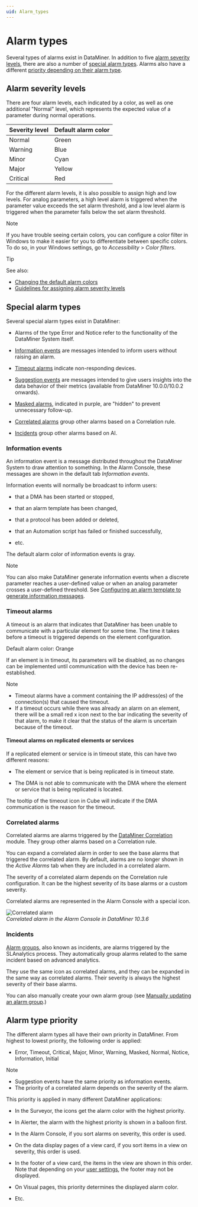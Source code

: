 ```yaml
---
uid: Alarm_types
---
```


# Alarm types

Several types of alarms exist in DataMiner. In addition to five [alarm severity levels](#alarm-severity-levels), there are also a number of [special alarm types](#special-alarm-types). Alarms also have a different [priority depending on their alarm type](#alarm-type-priority).

## Alarm severity levels

There are four alarm levels, each indicated by a color, as well as one additional "Normal" level, which represents the expected value of a parameter during normal operations.

| Severity level | Default alarm color |
|----------------|---------------------|
| Normal         | Green               |
| Warning        | Blue                |
| Minor          | Cyan                |
| Major          | Yellow              |
| Critical       | Red                 |

For the different alarm levels, it is also possible to assign high and low levels. For analog parameters, a high level alarm is triggered when the parameter value exceeds the set alarm threshold, and a low level alarm is triggered when the parameter falls below the set alarm threshold.

> [!NOTE]
> If you have trouble seeing certain colors, you can configure a color filter in Windows to make it easier for you to differentiate between specific colors. To do so, in your Windows settings, go to *Accessibility* > *Color filters*.

> [!TIP]
> See also:
>
> - [Changing the default alarm colors](xref:Changing_the_default_alarm_colors)
> - [Guidelines for assigning alarm severity levels](xref:Guidelines_for_assigning_alarm_severity_levels)

## Special alarm types

Several special alarm types exist in DataMiner:

- Alarms of the type Error and Notice refer to the functionality of the DataMiner System itself.

- [Information events](#information-events) are messages intended to inform users without raising an alarm.

- [Timeout alarms](#timeout-alarms) indicate non-responding devices.

- [Suggestion events](xref:Advanced_analytics_features_in_the_Alarm_Console) are messages intended to give users insights into the data behavior of their metrics (available from DataMiner 10.0.0/10.0.2 onwards).

- [Masked alarms](xref:Masking_and_unmasking_alarms), indicated in purple, are "hidden" to prevent unnecessary follow-up.

- [Correlated alarms](#correlated-alarms) group other alarms based on a Correlation rule.

- [Incidents](#incidents) group other alarms based on AI.

### Information events

An information event is a message distributed throughout the DataMiner System to draw attention to something. In the Alarm Console, these messages are shown in the default tab *Information events*.

Information events will normally be broadcast to inform users:

- that a DMA has been started or stopped,

- that an alarm template has been changed,

- that a protocol has been added or deleted,

- that an Automation script has failed or finished successfully,

- etc.

The default alarm color of information events is gray.

> [!NOTE]
> You can also make DataMiner generate information events when a discrete parameter reaches a user-defined value or when an analog parameter crosses a user-defined threshold. See [Configuring an alarm template to generate information messages](xref:Configuring_alarm_template_information_message).

### Timeout alarms

A timeout is an alarm that indicates that DataMiner has been unable to communicate with a particular element for some time. The time it takes before a timeout is triggered depends on the element configuration.

Default alarm color: Orange

If an element is in timeout, its parameters will be disabled, as no changes can be implemented until communication with the device has been re-established.

> [!NOTE]
>
> - Timeout alarms have a comment containing the IP address(es) of the connection(s) that caused the timeout.
> - If a timeout occurs while there was already an alarm on an element, there will be a small red x icon next to the bar indicating the severity of that alarm, to make it clear that the status of the alarm is uncertain because of the timeout.

#### Timeout alarms on replicated elements or services

If a replicated element or service is in timeout state, this can have two different reasons:

- The element or service that is being replicated is in timeout state.

- The DMA is not able to communicate with the DMA where the element or service that is being replicated is located.

The tooltip of the timeout icon in Cube will indicate if the DMA communication is the reason for the timeout.

### Correlated alarms

Correlated alarms are alarms triggered by the [DataMiner Correlation](xref:About_DMS_Correlation) module. They group other alarms based on a Correlation rule.

You can expand a correlated alarm in order to see the base alarms that triggered the correlated alarm. By default, alarms are no longer shown in the *Active Alarms* tab when they are included in a correlated alarm.

The severity of a correlated alarm depends on the Correlation rule configuration. It can be the highest severity of its base alarms or a custom severity.

Correlated alarms are represented in the Alarm Console with a special icon.

![Correlated alarm](~/user-guide/images/correlated_alarm.png)<br>
*Correlated alarm in the Alarm Console in DataMiner 10.3.6*

### Incidents

[Alarm groups](xref:Automatic_incident_tracking), also known as incidents, are alarms triggered by the SLAnalytics process. They automatically group alarms related to the same incident based on advanced analytics.

They use the same icon as correlated alarms, and they can be expanded in the same way as correlated alarms. Their severity is always the highest severity of their base alarms.

You can also manually create your own alarm group (see [Manually updating an alarm group](xref:Automatic_incident_tracking#manually-updating-an-alarm-group).)

## Alarm type priority

The different alarm types all have their own priority in DataMiner. From highest to lowest priority, the following order is applied:

- Error, Timeout, Critical, Major, Minor, Warning, Masked, Normal, Notice, Information, Initial

> [!NOTE]
>
> - Suggestion events have the same priority as information events.
> - The priority of a correlated alarm depends on the severity of the alarm.

This priority is applied in many different DataMiner applications:

- In the Surveyor, the icons get the alarm color with the highest priority.

- In Alerter, the alarm with the highest priority is shown in a balloon first.

- In the Alarm Console, if you sort alarms on severity, this order is used.

- On the data display pages of a view card, if you sort items in a view on severity, this order is used.

- In the footer of a view card, the items in the view are shown in this order. Note that depending on your [user settings](xref:User_settings#card-settings), the footer may not be displayed.

- On Visual pages, this priority determines the displayed alarm color.

- Etc.
